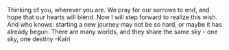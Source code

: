 Thinking of you, wherever you are. 
We pray for our sorrows to end, and hope that our hearts will blend. 
Now I will step forward to realize this wish. 
And who knows: starting a new journey may not be so hard, or maybe it has already begun. 
There are many worlds, and they share the same sky - one sky, one destiny
-Kairi
